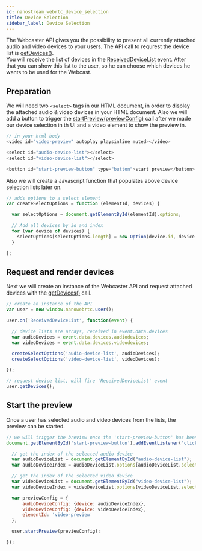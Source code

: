 ```yaml
---
id: nanostream_webrtc_device_selection
title: Device Selection
sidebar_label: Device Selection
---
```


The Webcaster API gives you the possibility to present all currently attached audio and video devices to your users.
The API call to requrest the device list is [getDevices()](../nanostream_webrtc_api/#getdevices).<br>
You will receive the list of devices in the [ReceivedDeviceList](../nanostream_webrtc_api/#RtcUser+event_ReceivedDeviceList) event. After that you can show this list to the user, so he can choose which devices he wants to be used for the Webcast.

## Preparation

We will need two `<select>` tags in our HTML document, in order to display the attached audio & video devices in your HTML document. Also we will add a button to trigger the [startPreview(previewConfig)](../nanostream_webrtc_api/#startpreviewconfig) call after we made our device selection in th UI and a video element to show the preview in.

```js
// in your html body
<video id="video-preview" autoplay playsinline muted></video>

<select id="audio-device-list"></select>
<select id="video-device-list"></select>

<button id="start-preview-button" type="button">start preview</button>
```

Also we will create a Javascript function that populates above device selection lists later on.

```js
// adds options to a select element
var createSelectOptions = function (elementId, devices) {

  var selectOptions = document.getElementById(elementId).options;

  // Add all devices by id and index
  for (var device of devices) {
    selectOptions[selectOptions.length] = new Option(device.id, device.index);
  }

};
```

## Request and render devices

Next we will create an instance of the Webcaster API and request attached devices with the [getDevices()](../nanostream_webrtc_api/#getdevices) call.

```js
// create an instance of the API
var user = new window.nanowebrtc.user();

user.on('ReceivedDeviceList', function(event) {

  // device lists are arrays, received in event.data.devices
  var audioDevices = event.data.devices.audiodevices;
  var videoDevices = event.data.devices.videodevices;

  createSelectOptions('audio-device-list', audioDevices);
  createSelectOptions('video-device-list', videoDevices);

});

// request device list, will fire 'ReceivedDeviceList' event
user.getDevices();
```

## Start the preview

Once a user has selected audio and video devices from the lists, the preview can be started.

```js
// we will trigger the breview once the 'start-preview-button' has been clicked.
document.getElementById('start-preview-button').addEventListener('click', function() {

  // get the index of the selected audio device
  var audioDeviceList = document.getElementById("audio-device-list");
  var audioDeviceIndex = audioDeviceList.options[audioDeviceList.selectedIndex].value;

  // get the index of the selected video device
  var videoDeviceList = document.getElementById("video-device-list");
  var videoDeviceIndex = videoDeviceList.options[videoDeviceList.selectedIndex].value;

  var previewConfig = {
      audioDeviceConfig: {device: audioDeviceIndex},
      videoDeviceConfig: {device: videoDeviceIndex},
      elementId: 'video-preview'
  };

  user.startPreview(previewConfig);

});
```